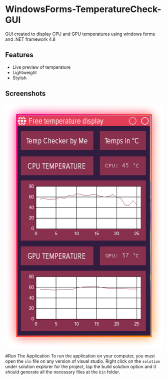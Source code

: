 # WindowsForms-TemperatureCheck-GUI

GUI created to display CPU and GPU temperatures using windows forms and .NET framework 4.8

## Features

- Live preview of temperature
- Lightweight
- Stylish

## Screenshots

![App Screenshot](PcTempManagerPlus/img/visual.png)

#Run The Application
To run the application on your computer, you must open the `sln` file on any version of visual studio.
Right click on the `solution` under solution explorer for the project, tap the build solution option and it should generate all the necessary files at the `bin` folder.
